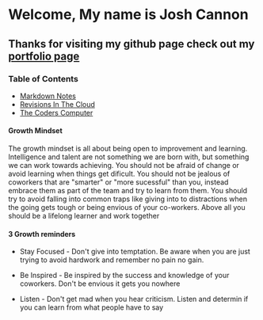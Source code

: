 # Welcome, My name is Josh Cannon

## Thanks for visiting my github page check out my [portfolio page](www.github.com/jcannon04/)

### Table of Contents

* [Markdown Notes](www.jcannon04.github.io/reading-notes/reading-notes/mark-down-notes/)
* [Revisions In The Cloud](www.jcannon04.github.io/reading-notes/reading-notes/revisions-and-the-cloud/)
* [The Coders Computer](www.jcannon04.github.io/reading-notes/reading-notes/the-coders-computer/)

#### Growth Mindset

The growth mindset is all about being open to improvement and learning. Intelligence and talent are not something we are born with, but something we can work towards achieving.  You should not be afraid of change or avoid learning when things get dificult. You should not be jealous of coworkers that are "smarter" or "more sucessful" than you, instead embrace them as part of the team and try to learn from them. You should try to avoid falling into common traps like giving into to distractions when the going gets tough or being envious of your co-workers. Above all you should be a lifelong learner and work together

#### 3 Growth reminders

* Stay Focused - Don't give into temptation. Be aware when you are just trying to avoid hardwork and remember no pain no gain.

* Be Inspired - Be inspired by the success and knowledge of your coworkers. Don't be envious it gets you nowhere

* Listen - Don't get mad when you hear criticism. Listen and determin if you can learn from what people have to say
